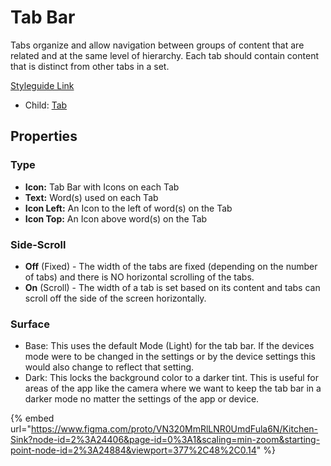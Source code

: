 # Tab Bar

Tabs organize and allow navigation between groups of content that are related and at the same level of hierarchy. Each tab should contain content that is distinct from other tabs in a set.

[Styleguide Link](https://app.zeplin.io/styleguide/6041aec8159a9b10c34d0182/components?cseid=608799eab9983f179fba44d4)

* Child: [Tab](../overview/tab/)

## Properties

### Type

* **Icon:** Tab Bar with Icons on each Tab
* **Text:** Word(s) used on each Tab
* **Icon Left:** An Icon to the left of word(s) on the Tab
* **Icon Top:** An Icon above word(s) on the Tab

### Side-Scroll

* **Off** (Fixed) - The width of the tabs are fixed (depending on the number of tabs) and there is NO horizontal scrolling of the tabs.
* **On** (Scroll) - The width of a tab is set based on its content and tabs can scroll off the side of the screen horizontally.

### Surface

* Base: This uses the default Mode (Light) for the tab bar. If the devices mode were to be changed in the settings or by the device settings this would also change to reflect that setting.
* Dark: This locks the background color to a darker tint.  This is useful for areas of the app like the camera where we want to keep the tab bar in a darker mode no matter the settings of the app or device.



{% embed url="https://www.figma.com/proto/VN320MmRlLNR0UmdFula6N/Kitchen-Sink?node-id=2%3A24406&page-id=0%3A1&scaling=min-zoom&starting-point-node-id=2%3A24884&viewport=377%2C48%2C0.14" %}
